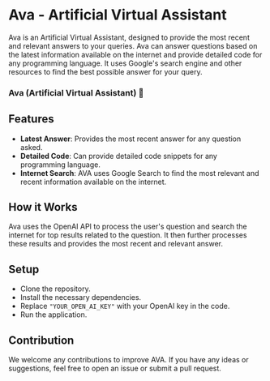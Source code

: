 # Ava - Artificial Virtual Assistant

Ava is an Artificial Virtual Assistant, designed to provide the most recent and relevant answers to your queries. Ava can answer questions based on the latest information available on the internet and provide detailed code for any programming language. It uses Google's search engine and other resources to find the best possible answer for your query.

   ### Ava (Artificial Virtual Assistant) :robot:

## Features

- **Latest Answer**: Provides the most recent answer for any question asked.
- **Detailed Code**: Can provide detailed code snippets for any programming language.
- **Internet Search**: AVA uses Google Search to find the most relevant and recent information available on the internet.

## How it Works

Ava uses the OpenAI API to process the user's question and search the internet for top results related to the question. It then further processes these results and provides the most recent and relevant answer.


## Setup

- Clone the repository.
- Install the necessary dependencies.
- Replace `"YOUR_OPEN_AI_KEY"` with your OpenAI key in the code.
- Run the application.

## Contribution

We welcome any contributions to improve AVA. If you have any ideas or suggestions, feel free to open an issue or submit a pull request.
